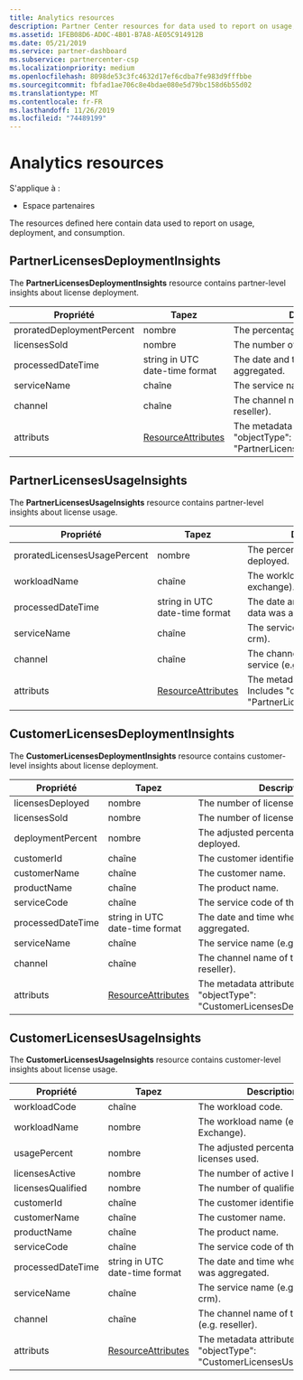 ```yaml
---
title: Analytics resources
description: Partner Center resources for data used to report on usage, deployment, and consumption.
ms.assetid: 1FEB08D6-AD0C-4B01-B7A8-AE05C914912B
ms.date: 05/21/2019
ms.service: partner-dashboard
ms.subservice: partnercenter-csp
ms.localizationpriority: medium
ms.openlocfilehash: 8098de53c3fc4632d17ef6cdba7fe983d9fffbbe
ms.sourcegitcommit: fbfad1ae706c8e4bdae080e5d79bc158d6b55d02
ms.translationtype: MT
ms.contentlocale: fr-FR
ms.lasthandoff: 11/26/2019
ms.locfileid: "74489199"
---
```

# <a name="analytics-resources"></a>Analytics resources

S'applique à :

- Espace partenaires

The resources defined here contain data used to report on usage, deployment, and consumption.

## <a name="partnerlicensesdeploymentinsights"></a>PartnerLicensesDeploymentInsights

The **PartnerLicensesDeploymentInsights** resource contains partner-level insights about license deployment.

| Propriété                  | Tapez                                                           | Description                                                                         |
|---------------------------|----------------------------------------------------------------|-------------------------------------------------------------------------------------|
| proratedDeploymentPercent | nombre                                                         | The percentage of licenses deployed.                                                |
| licensesSold              | nombre                                                         | The number of licenses sold.                                                        |
| processedDateTime         | string in UTC date-time format                                 | The date and time when the data was aggregated.                                     |
| serviceName               | chaîne                                                         | The service name (e.g. o365, crm).                                                  |
| channel                   | chaîne                                                         | The channel name of the service (e.g. reseller).                                    |
| attributs                | [ResourceAttributes](utility-resources.md#resourceattributes) | The metadata attributes. Includes "objectType": "PartnerLicensesDeploymentInsights" |

## <a name="partnerlicensesusageinsights"></a>PartnerLicensesUsageInsights

The **PartnerLicensesUsageInsights** resource contains partner-level insights about license usage.

| Propriété                     | Tapez                                                           | Description                                                                    |
|------------------------------|----------------------------------------------------------------|--------------------------------------------------------------------------------|
| proratedLicensesUsagePercent | nombre                                                         | The percentage of licenses deployed.                                           |
| workloadName                 | chaîne                                                         | The workload name (e.g. exchange).                                             |
| processedDateTime            | string in UTC date-time format                                 | The date and time when the data was aggregated.                                |
| serviceName                  | chaîne                                                         | The service name (e.g. o365, crm).                                             |
| channel                      | chaîne                                                         | The channel name of the service (e.g. reseller).                               |
| attributs                   | [ResourceAttributes](utility-resources.md#resourceattributes) | The metadata attributes. Includes "objectType": "PartnerLicensesUsageInsights" |

## <a name="customerlicensesdeploymentinsights"></a>CustomerLicensesDeploymentInsights

The **CustomerLicensesDeploymentInsights** resource contains customer-level insights about license deployment.

| Propriété          | Tapez                                                           | Description                                                                          |
|-------------------|----------------------------------------------------------------|--------------------------------------------------------------------------------------|
| licensesDeployed  | nombre                                                         | The number of licenses deployed.                                                     |
| licensesSold      | nombre                                                         | The number of licenses sold.                                                         |
| deploymentPercent | nombre                                                         | The adjusted percentage of licenses deployed.                                        |
| customerId        | chaîne                                                         | The customer identifier.                                                             |
| customerName      | chaîne                                                         | The customer name.                                                                   |
| productName       | chaîne                                                         | The product name.                                                                    |
| serviceCode       | chaîne                                                         | The service code of the license.                                                     |
| processedDateTime | string in UTC date-time format                                 | The date and time when the data was aggregated.                                      |
| serviceName       | chaîne                                                         | The service name (e.g. o365, crm).                                                   |
| channel           | chaîne                                                         | The channel name of the service (e.g. reseller).                                     |
| attributs        | [ResourceAttributes](utility-resources.md#resourceattributes) | The metadata attributes. Includes "objectType": "CustomerLicensesDeploymentInsights" |

## <a name="customerlicensesusageinsights"></a>CustomerLicensesUsageInsights

The **CustomerLicensesUsageInsights** resource contains customer-level insights about license usage.

| Propriété          | Tapez                                                           | Description                                                                     |
|-------------------|----------------------------------------------------------------|---------------------------------------------------------------------------------|
| workloadCode      | chaîne                                                         | The workload code.                                                              |
| workloadName      | nombre                                                         | The workload name (e.g. Exchange).                                              |
| usagePercent      | nombre                                                         | The adjusted percentage of licenses used.                                       |
| licensesActive    | nombre                                                         | The number of active licenses.                                                  |
| licensesQualified | nombre                                                         | The number of qualified licenses.                                               |
| customerId        | chaîne                                                         | The customer identifier.                                                        |
| customerName      | chaîne                                                         | The customer name.                                                              |
| productName       | chaîne                                                         | The product name.                                                               |
| serviceCode       | chaîne                                                         | The service code of the license.                                                |
| processedDateTime | string in UTC date-time format                                 | The date and time when the data was aggregated.                                 |
| serviceName       | chaîne                                                         | The service name (e.g. o365, crm).                                              |
| channel           | chaîne                                                         | The channel name of the service (e.g. reseller).                                |
| attributs        | [ResourceAttributes](utility-resources.md#resourceattributes) | The metadata attributes. Includes "objectType": "CustomerLicensesUsageInsights" |